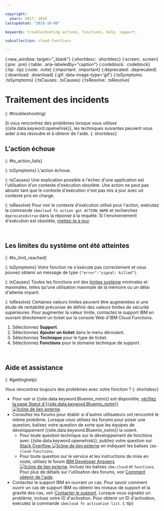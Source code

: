```yaml
---

copyright:
  years: 2017, 2018
lastupdated: "2018-10-08"

keywords: troubleshooting actions, functions, help, support,

subcollection: cloud-functions

---
```


{:new_window: target="_blank"}
{:shortdesc: .shortdesc}
{:screen: .screen}
{:pre: .pre}
{:table: .aria-labeledby="caption"}
{:codeblock: .codeblock}
{:tip: .tip}
{:note: .note}
{:important: .important}
{:deprecated: .deprecated}
{:download: .download}
{:gif: data-image-type='gif'}
{:tsSymptoms: .tsSymptoms}
{:tsCauses: .tsCauses}
{:tsResolve: .tsResolve}

# Traitement des incidents
{: #troubleshooting}

Si vous rencontrez des problèmes lorsque vous utilisez {{site.data.keyword.openwhisk}}, les techniques suivantes peuvent vous aider à les résoudre et à obtenir de l'aide.
{: shortdesc}



## L'action échoue
{: #ts_action_fails}

{: tsSymptoms}
L'action échoue.

{: tsCauses}
Une explication possible à l'échec d'une application est l'utilisation d'un contexte d'exécution obsolète. Une action ne peut pas aboutir tant que le contexte d'exécution n'est pas mis à jour avec un contexte pris en charge.

{: tsResolve}
Pour voir le contexte d'exécution utilisé pour l'action, exécutez la commande `ibmcloud fn action get ACTION_NAME` et recherchez `deprecated=true` dans la réponse à la requête. Si l'environnement d'exécution est obsolète, [mettez-le à jour](/docs/openwhisk?topic=cloud-functions-actions#actions_update).


<br />


## Les limites du système ont été atteintes
{: #ts_limit_reached}

{: tsSymptoms}
Votre fonction ne s'exécute pas correctement et vous pouvez obtenir un message de type `{"error":"signal: killed"}`.

{: tsCauses}
Toutes les fonctions ont des [limites système](/docs/openwhisk?topic=cloud-functions-limits#limits_syslimits) minimales et maximales, telles qu'une utilisation maximale de la mémoire ou un délai d'attente imparti.

{: tsResolve}
Certaines valeurs limites peuvent être augmentées si une étude de rentabilité préconise de définir des valeurs limites de sécurité supérieures. Pour augmenter la valeur limite, contactez le support IBM en ouvrant directement un ticket sur la console Web d'IBM Cloud Functions.

1. Sélectionnez **Support**.
2. Sélectionnez **Ajouter un ticket** dans le menu déroulant.
3. Sélectionnez **Technique** pour le type de ticket.
4. Sélectionnez **Fonctions** pour le domaine technique de support.


<br />


## Aide et assistance
{: #gettinghelp}

Vous rencontrez toujours des problèmes avec votre fonction ?
{: shortdesc}

-   Pour voir si {{site.data.keyword.Bluemix_notm}} est disponible, [vérifiez la page Statut d'{{site.data.keyword.Bluemix_notm}} ![Icône de lien externe](../icons/launch-glyph.svg "Icône de lien externe")](https://cloud.ibm.com/status?selected=status).
-   Consultez les forums pour établir si d'autres utilisateurs ont rencontré le même problème. Lorsque vous utilisez les forums pour poser une question, balisez votre question de sorte que les équipes de développement {{site.data.keyword.Bluemix_notm}} la voient.
    -   Pour toute question technique sur le développement de fonctions avec {{site.data.keyword.openwhisk}}, publiez votre question sur [Stack Overflow ![Icône de lien externe](../icons/launch-glyph.svg "Icône de lien externe")](https://stackoverflow.com/search?q=ibm-cloud-functions) en indiquant les balises `ibm-cloud-functions`.
    -   Pour toute question sur le service et les instructions de mise en route, utilisez le forum [IBM Developer Answers ![Icône de lien externe](../icons/launch-glyph.svg "Icône de lien externe")](https://developer.ibm.com/answers/topics/functions/?smartspace=bluemix). Incluez les balises `ibm-cloud` et `functions`.
    Pour plus de détails sur l'utilisation des forums, voir [Comment obtenir de l'aide](/docs/get-support?topic=get-support-getting-customer-support#using-avatar).
-   Contactez le support IBM en ouvrant un cas. Pour savoir comment ouvrir un cas de support IBM ou obtenir les niveaux de support et la gravité des cas, voir [Contacter le support](/docs/get-support?topic=get-support-getting-customer-support).
Lorsque vous signalez un problème, incluez votre ID d'activation. Pour obtenir un ID d'activation, exécutez la commande `ibmcloud fn activation list`.
{: tip}
